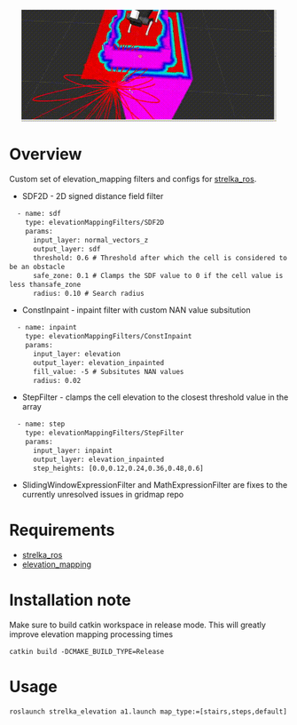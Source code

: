 <p align="center">
  <img src="resources/elevation.gif" alt="animated" />
</p>

# Overview
Custom set of elevation_mapping filters and configs for [strelka_ros](https://github.com/RumblingTurtle/strelka_ros/tree/master/strelka_ros).

- SDF2D - 2D signed distance field filter
```
  - name: sdf
    type: elevationMappingFilters/SDF2D
    params:
      input_layer: normal_vectors_z
      output_layer: sdf
      threshold: 0.6 # Threshold after which the cell is considered to be an obstacle
      safe_zone: 0.1 # Clamps the SDF value to 0 if the cell value is less thansafe_zone 
      radius: 0.10 # Search radius
```
- ConstInpaint - inpaint filter with custom NAN value subsitution
```
  - name: inpaint
    type: elevationMappingFilters/ConstInpaint
    params:
      input_layer: elevation
      output_layer: elevation_inpainted
      fill_value: -5 # Subsitutes NAN values
      radius: 0.02
```
- StepFilter - clamps the cell elevation to the closest threshold value in the array
```
  - name: step
    type: elevationMappingFilters/StepFilter
    params:
      input_layer: inpaint
      output_layer: elevation_inpainted
      step_heights: [0.0,0.12,0.24,0.36,0.48,0.6]
``` 

- SlidingWindowExpressionFilter and MathExpressionFilter are fixes to the currently unresolved issues in gridmap repo

# Requirements

- [strelka_ros](https://github.com/RumblingTurtle/strelka_ros)
- [elevation_mapping](https://github.com/ANYbotics/elevation_mapping)

# Installation note
Make sure to build catkin workspace in release mode. This will greatly improve elevation mapping processing times
```
catkin build -DCMAKE_BUILD_TYPE=Release
```

# Usage 
```
roslaunch strelka_elevation a1.launch map_type:=[stairs,steps,default]
```
